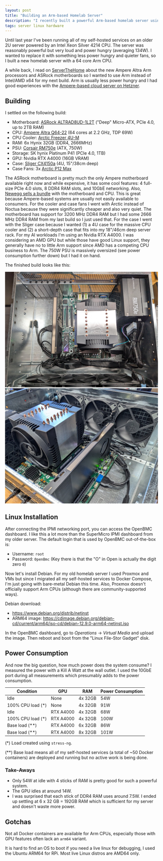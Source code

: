 ```yaml
---
layout: post
title: "Building an Arm-based Homelab Server"
description: "I recently built a powerful Arm-based homelab server using an Ampere Altra motherboard."
tags: server linux hardware
---
```


Until last year I've been running all of my self-hosted services on an older 2U server powered by an Intel Xeon Silver 4214 CPU. The server was reasonably powerful but very loud and power hungry (averaging 134W). I wanted to replace it with something less power hungry and quieter fans, so I built a new homelab server with a 64 core Arm CPU.

A while back, I read on [ServerTheHome](https://www.servethehome.com/asrock-rack-altrad8ud-1l2t-review-this-is-the-ampere-arm-motherboard-you-want/) about the new Ampere Altra Arm processors and ASRock motherboards so I wanted to use Arm instead of Intel/AMD x64 for my next build. Arm is usually less power hungry and I had good experiences with the [Ampere-based cloud server on Hetzner](https://www.hetzner.com/press-release/arm64-cloud).

## Building

I settled on the following build:

* Motherboard: [ASRock ALTRAD8UD-1L2T](https://www.asrockrack.com/general/productdetail.asp?Model=ALTRAD8UD-1L2T) ("Deep" Micro-ATX, PCIe 4.0, up to 2TB RAM)
* CPU: [Ampere Altra Q64-22](https://amperecomputing.com/briefs/ampere-altra-family-product-brief) (64 cores at 2.2 GHz, TDP 69W)
* CPU Cooler: [Arctic Freezer 4U-M](https://www.arctic.de/us/Freezer-4U-M/ACFRE00133A)
* RAM: 6x Hynix 32GB (DDR4, 2666MHz)
* PSU: [Corsair RM750e](https://www.corsair.com/us/en/p/psu/cp-9020262-na/rme-series-rm750e-fully-modular-low-noise-atx-power-supply-cp-9020262-na) (ATX, 750W)
* Storage: SK hynix Platinum P41 (PCIe 4.0, 1TB)
* GPU: Nvidia RTX A4000 (16GB VRAM)
* Case: [Sliger CX4150a](https://www.sliger.com/products/rackmount/4u/cx4150a) (4U, 15"/38cm deep)
* Case Fans: 3x [Arctic P12 Max](https://www.arctic.de/us/P12-Max/ACFAN00280A)

The ASRock motherboard is pretty much the only Ampere motherboard available right now and while expensive, it has some cool features: 4 full-size PCIe 4.0 slots, 8 DDR4 RAM slots, and 10GbE networking. Also, [Newegg sells a bundle](https://www.newegg.com/asrock-rack-altrad8ud-1l2t-q64-22-ampere-altra-max-ampere-altra-processors/p/N82E16813140134) with the motherboard and CPU. This is great because Ampere-based systems are usually not easily available to consumers. For the cooler and case fans I went with Arctic instead of Noctua because they were significantly cheaper and also very quiet. The motherboard has support for 3200 MHz DDR4 RAM but I had some 2666 MHz DDR4 RAM from my last build so I just used that. For the case I went with the Sliger case because I wanted (1) a 4U case for the massive CPU cooler and (2) a short-depth case that fits into my 18"/46cm deep server rack. For my AI workloads I'm using an Nvidia RTX A4000. I was considering an AMD GPU but while those have good Linux support, they generally have no to little Arm support since AMD has a competing CPU business to Arm. The 750W PSU is massively oversized (see power consumption further down) but I had it on hand.

The finished build looks like this:

![Ampere Server Build Top](/assets/images/ampere-server-1.jpg)
![Ampere Server Build Side](/assets/images/ampere-server-2.jpg)

## Linux Installation

After connecting the IPMI networking port, you can access the OpenBMC dashboard. I like this a lot more than the SuperMicro IPMI dashboard from my older server. The default login that is used by OpenBMC out-of-the-box is:

* Username: `root`
* Password: `0penBmc` (Key there is that the "O" in Open is actually the digit zero `0`)

Now let's install Debian. For my old homelab server I used Proxmox and VMs but since I migrated all my self-hosted services to Docker Compose, I'm just going with bare-metal Debian this time. Also, Proxmox doesn't officially support Arm CPUs (although there are community-supported ways).

Debian download:

* <https://www.debian.org/distrib/netinst>
* ARM64 image: <https://cdimage.debian.org/debian-cd/current/arm64/iso-cd/debian-12.9.0-arm64-netinst.iso>

In the OpenBMC dashboard, go to *Operations* -> *Virtual Media* and upload the image. Then reboot and boot from the "Linux File-Stor Gadget" disk.

## Power Consumption

And now the big question, how much power does the system consume? I measured the power with a Kill A Watt at the wall outlet. I used the 10GbE port during all measurements which presumably adds to the power consumption.

Condition | GPU | RAM | Power Consumption
--- | --- | --- | ---
Idle | None | 4x 32GB | 54W
100% CPU load (*) | None | 4x 32GB | 91W
Idle | RTX A4000 | 4x 32GB | 68W
100% CPU load (*) | RTX A4000 | 4x 32GB | 100W
Base load (**) | RTX A4000 | 6x 32GB | 86W
Base load (**) | RTX A4000 | 8x 32GB | 101W

(*) Load created using `stress-ng`.

(**) Base load means all of my self-hosted services (a total of ~50 Docker containers) are deployed and running but no active work is being done.

### Take-Aways

* Only 54W at idle with 4 sticks of RAM is pretty good for such a powerful system.
* The GPU idles at around 14W.
* I was surprised that each stick of DDR4 RAM uses around 7.5W. I ended up settling at 6 x 32 GB = 192GB RAM which is sufficient for my server and doesn't waste more power.

## Gotchas

Not all Docker containers are available for Arm CPUs, especially those with GPU features often lack an `arm64` variant.

It is hard to find an OS to boot if you need a live linux for debugging, I used the Ubuntu ARM64 for RPi. Most live Linux distros are AMD64 only.
